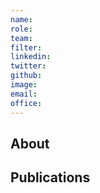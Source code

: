 ```yaml
---
name:
role:
team: 
filter: 
linkedin: 
twitter: 
github: 
image: 
email: 
office: 
---
```


## About


## Publications

